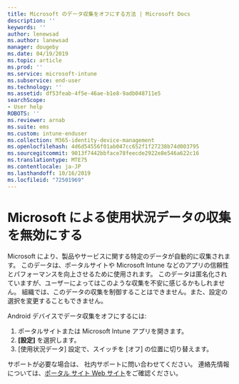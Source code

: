 ```yaml
---
title: Microsoft のデータ収集をオフにする方法 | Microsoft Docs
description: ''
keywords: ''
author: lenewsad
ms.author: lanewsad
manager: dougeby
ms.date: 04/19/2019
ms.topic: article
ms.prod: ''
ms.service: microsoft-intune
ms.subservice: end-user
ms.technology: ''
ms.assetid: df53feab-4f5e-46ae-b1e8-9adb048711e5
searchScope:
- User help
ROBOTS: ''
ms.reviewer: arnab
ms.suite: ems
ms.custom: intune-enduser
ms.collection: M365-identity-device-management
ms.openlocfilehash: 4d6d54556f01ab047cc652f1f27238b74d003795
ms.sourcegitcommit: 9013f7442bbface78feecde2922e8e546a622c16
ms.translationtype: MTE75
ms.contentlocale: ja-JP
ms.lasthandoff: 10/16/2019
ms.locfileid: "72501969"
---
```

# <a name="turn-off-microsoft-usage-data-collection"></a>Microsoft による使用状況データの収集を無効にする

Microsoft により、製品やサービスに関する特定のデータが自動的に収集されます。 このデータは、ポータルサイトや Microsoft Intune などのアプリの信頼性とパフォーマンスを向上させるために使用されます。 このデータは匿名化されていますが、ユーザーによってはこのような収集を不安に感じるかもしれません。 組織では、このデータの収集を制御することはできません。また、設定の選択を変更することもできません。   

Android デバイスでデータ収集をオフにするには:  

1. ポータルサイトまたは Microsoft Intune アプリを開きます。
2. **[設定]** を選択します。
3. [使用状況データ] 設定で、スイッチを [オフ] の位置に切り替えます。 

サポートが必要な場合は、 社内サポートに問い合わせてください。 連絡先情報については、[ポータル サイト Web サイト](https://go.microsoft.com/fwlink/?linkid=2010980)をご確認ください。
